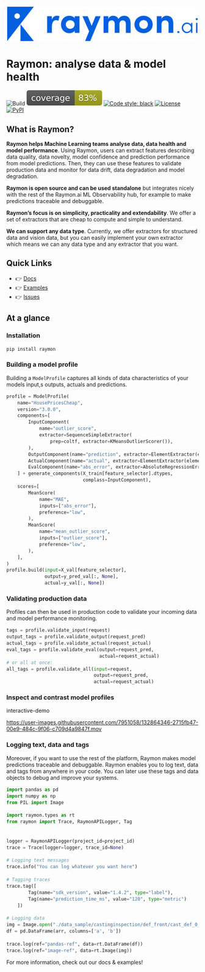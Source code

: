 <p align="center">
  <img width="500"  src="./docsrc/assets/logo-blue-ai.png">
</p>

# Raymon: analyse data & model health

![Build](https://github.com/raymon-ai/raymon/workflows/test-build-deploy/badge.svg)
![Coverage](https://raw.githubusercontent.com/raymon-ai/raymon/master/coverage.svg)
[![Code style: black](https://img.shields.io/badge/code%20style-black-000000.svg)](https://github.com/psf/black)
<a href="https://github.com/raymon-ai/raymon/blob/master/LICENSE.md"><img alt="License" src="https://img.shields.io/github/license/raymon-ai/raymon"></a>
<a href="https://pypi.org/project/raymon/"><img alt="PyPI" src="https://img.shields.io/pypi/v/raymon"></a>
</p>

## What is Raymon?
**Raymon helps Machine Learning teams analyse data, data health and model performance**. Using Raymon, users can extract features describing data quality, data novelty, model confidence and prediction performance from model predictions. Then, they can use these features to validate production data and monitor for data drift, data degradation and model degradation. 

**Raymon is open source and can be used standalone** but integrates nicely with the rest of the Raymon.ai ML Observability hub, for example to make predictions traceable and debuggable.

**Raymon’s focus is on simplicity, practicality and extendability**. We offer a set of extractors that are cheap to compute and simple to understand. 

**We can support any data type**. Currently, we offer extractors for structured data and vision data, but you can easily implement your own extractor which means we can any data type and any extractor that you want. 


## Quick Links
- :point_right: [Docs](https://docs.raymon.ai)
- :point_right: [Examples](./examples)
- :point_right: [Issues](https://github.com/raymon-ai/raymon/issues)


## At a glance

### Installation

```bash
pip install raymon
```
### Building a model profile
Building a `ModelProfile` captures all kinds of data characteristics of your models input,s outputs, actuals and predictions.

```python
profile = ModelProfile(
    name="HousePricesCheap",
    version="3.0.0",
    components=[
        InputComponent(
            name="outlier_score",
            extractor=SequenceSimpleExtractor(
                prep=coltf, extractor=KMeansOutlierScorer()),
        ),
        OutputComponent(name="prediction", extractor=ElementExtractor(element=0)),
        ActualComponent(name="actual", extractor=ElementExtractor(element=0)),
        EvalComponent(name="abs_error", extractor=AbsoluteRegressionError()),
    ] + generate_components(X_train[feature_selector].dtypes, 
                            complass=InputComponent),
    scores=[
        MeanScore(
            name="MAE",
            inputs=["abs_error"],
            preference="low",
        ),
        MeanScore(
            name="mean_outlier_score",
            inputs=["outlier_score"],
            preference="low",
        ),
    ],
)
profile.build(input=X_val[feature_selector], 
              output=y_pred_val[:, None], 
              actual=y_val[:, None])
```
### Validating production data
Profiles can then be used in production code to validate your incoming data and model performance monitoring.

```python
tags = profile.validate_input(request)
output_tags = profile.validate_output(request_pred)
actual_tags = profile.validate_actual(request_actual)
eval_tags = profile.validate_eval(output=request_pred, 
                                  actual=request_actual)
# or all at once:
all_tags = profile.validate_all(input=request, 
                                output=request_pred, 
                                actual=request_actual)
```

### Inspect and contrast model profiles
interactive-demo

https://user-images.githubusercontent.com/7951058/132864346-2715fb47-00e9-484c-9f06-c709d4a9847f.mov




### Logging text, data and tags

Moreover, if you want to use the rest of the platform, Raymon makes model predictions traceable and debuggable. Raymon enables you to log text, data and tags from anywhere in your code. You can later use these tags and data objects to debug and improve your systems.

```python
import pandas as pd
import numpy as np
from PIL import Image

import raymon.types as rt
from raymon import Trace, RaymonAPILogger, Tag


logger = RaymonAPILogger(project_id=project_id)
trace = Trace(logger=logger, trace_id=None)

# Logging text messages
trace.info("You can log whatever you want here")

# Tagging traces
trace.tag([
        Tag(name="sdk_version", value="1.4.2", type="label"),
        Tag(name="prediction_time_ms", value="120", type="metric")
    ])

# Logging data
img = Image.open("./data_sample/castinginspection/def_front/cast_def_0_0.jpeg")
df = pd.DataFrame(arr, columns=['a', 'b'])

trace.log(ref="pandas-ref", data=rt.DataFrame(df))
trace.log(ref="image-ref", data=rt.Image(img))

```

For more information, check out our docs & examples!

